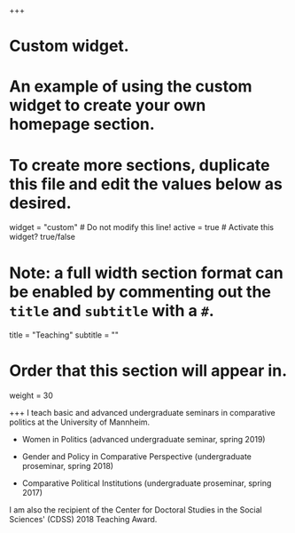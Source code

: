 +++
# Custom widget.
# An example of using the custom widget to create your own homepage section.
# To create more sections, duplicate this file and edit the values below as desired.
widget = "custom"  # Do not modify this line!
active = true  # Activate this widget? true/false

# Note: a full width section format can be enabled by commenting out the `title` and `subtitle` with a `#`.
title = "Teaching"
subtitle = ""

# Order that this section will appear in.
weight = 30

+++
I teach basic and advanced undergraduate seminars in comparative politics at the University of Mannheim. 

* Women in Politics (advanced undergraduate seminar, spring 2019)

* Gender and Policy in Comparative Perspective (undergraduate proseminar, spring 2018)

* Comparative Political Institutions (undergraduate proseminar, spring 2017)

I am also the recipient of the Center for Doctoral Studies in the Social Sciences' (CDSS) 2018 Teaching Award.

